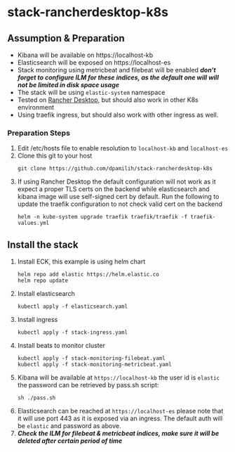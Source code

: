 # stack-rancherdesktop-k8s

## Assumption & Preparation

- Kibana will be available on https://localhost-kb
- Elasticsearch will be exposed on https://localhost-es
- Stack monitoring using metricbeat and filebeat will be enabled ***don't forget to configure ILM for these indices, as the default one will will not be limited in disk space usage***
- The stack will be using ```elastic-system``` namespace
- Tested on [Rancher Desktop](https://rancherdesktop.io/), but should also work in other K8s environment
- Using traefik ingress, but should also work with other ingress as well. 

### Preparation Steps
1. Edit /etc/hosts file to enable resolution to ```localhost-kb``` and ```localhost-es```
2. Clone this git to your host 
    ```
    git clone https://github.com/dpamilih/stack-rancherdesktop-k8s
    ```
3. If using Rancher Desktop the default configuration will not work as it expect a proper TLS certs on the backend while elasticsearch and kibana image will use self-signed cert by default. Run the following to update the traefik configuration to not check valid cert on the backend 
     ```
     helm -n kube-system upgrade traefik traefik/traefik -f traefik-values.yml
     ```

## Install the stack

1. Install ECK, this example is using helm chart
    ```
    helm repo add elastic https://helm.elastic.co
    helm repo update
    ```
2. Install elasticsearch
    ```
    kubectl apply -f elasticsearch.yaml
    ```
3. Install ingress
    ```
    kubectl apply -f stack-ingress.yaml
    ```
4. Install beats to monitor cluster
    ```
    kubectl apply -f stack-monitoring-filebeat.yaml
    kubectl apply -f stack-monitoring-metricbeat.yaml
    ```
5. Kibana will be available at ```https://localhost-kb``` the user id is ```elastic``` the password can be retrieved by pass.sh script:
    ```
    sh ./pass.sh
    ```
6. Elasticsearch can be reached at ```https://localhost-es``` please note that it will use port 443 as it is exposed via an ingress. The default auth will be ```elastic``` and password as above.
6. ***Check the ILM for filebeat & metricbeat indices, make sure it will be deleted after certain period of time***
